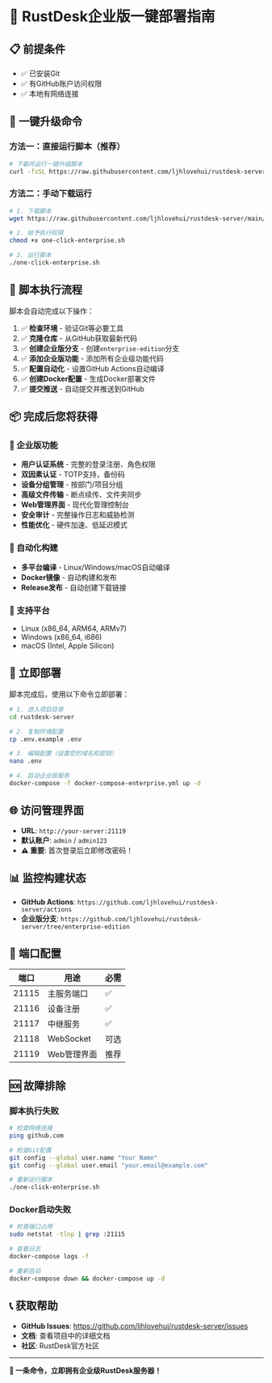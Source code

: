 # 🚀 RustDesk企业版一键部署指南

## 📋 前提条件

- ✅ 已安装Git
- ✅ 有GitHub账户访问权限
- ✅ 本地有网络连接

## 🎯 一键升级命令

### 方法一：直接运行脚本（推荐）

```bash
# 下载并运行一键升级脚本
curl -fsSL https://raw.githubusercontent.com/ljhlovehui/rustdesk-server/main/scripts/one-click-enterprise.sh | bash
```

### 方法二：手动下载运行

```bash
# 1. 下载脚本
wget https://raw.githubusercontent.com/ljhlovehui/rustdesk-server/main/scripts/one-click-enterprise.sh

# 2. 给予执行权限
chmod +x one-click-enterprise.sh

# 3. 运行脚本
./one-click-enterprise.sh
```

## 🔄 脚本执行流程

脚本会自动完成以下操作：

1. ✅ **检查环境** - 验证Git等必要工具
2. ✅ **克隆仓库** - 从GitHub获取最新代码
3. ✅ **创建企业版分支** - 创建`enterprise-edition`分支
4. ✅ **添加企业版功能** - 添加所有企业级功能代码
5. ✅ **配置自动化** - 设置GitHub Actions自动编译
6. ✅ **创建Docker配置** - 生成Docker部署文件
7. ✅ **提交推送** - 自动提交并推送到GitHub

## 📦 完成后您将获得

### 🌟 企业版功能
- **用户认证系统** - 完整的登录注册、角色权限
- **双因素认证** - TOTP支持，备份码
- **设备分组管理** - 按部门/项目分组
- **高级文件传输** - 断点续传、文件夹同步
- **Web管理界面** - 现代化管理控制台
- **安全审计** - 完整操作日志和威胁检测
- **性能优化** - 硬件加速、低延迟模式

### 🔧 自动化构建
- **多平台编译** - Linux/Windows/macOS自动编译
- **Docker镜像** - 自动构建和发布
- **Release发布** - 自动创建下载链接

### 📱 支持平台
- Linux (x86_64, ARM64, ARMv7)
- Windows (x86_64, i686)
- macOS (Intel, Apple Silicon)

## 🚀 立即部署

脚本完成后，使用以下命令立即部署：

```bash
# 1. 进入项目目录
cd rustdesk-server

# 2. 复制环境配置
cp .env.example .env

# 3. 编辑配置（设置您的域名和密钥）
nano .env

# 4. 启动企业版服务
docker-compose -f docker-compose-enterprise.yml up -d
```

## 🌐 访问管理界面

- **URL**: `http://your-server:21119`
- **默认账户**: `admin` / `admin123`
- **⚠️ 重要**: 首次登录后立即修改密码！

## 📊 监控构建状态

- **GitHub Actions**: `https://github.com/ljhlovehui/rustdesk-server/actions`
- **企业版分支**: `https://github.com/ljhlovehui/rustdesk-server/tree/enterprise-edition`

## 🔧 端口配置

| 端口 | 用途 | 必需 |
|------|------|------|
| 21115 | 主服务端口 | ✅ |
| 21116 | 设备注册 | ✅ |
| 21117 | 中继服务 | ✅ |
| 21118 | WebSocket | 可选 |
| 21119 | Web管理界面 | 推荐 |

## 🆘 故障排除

### 脚本执行失败
```bash
# 检查网络连接
ping github.com

# 检查Git配置
git config --global user.name "Your Name"
git config --global user.email "your.email@example.com"

# 重新运行脚本
./one-click-enterprise.sh
```

### Docker启动失败
```bash
# 检查端口占用
sudo netstat -tlnp | grep :21115

# 查看日志
docker-compose logs -f

# 重新启动
docker-compose down && docker-compose up -d
```

## 📞 获取帮助

- **GitHub Issues**: https://github.com/ljhlovehui/rustdesk-server/issues
- **文档**: 查看项目中的详细文档
- **社区**: RustDesk官方社区

---

**🎉 一条命令，立即拥有企业级RustDesk服务器！**